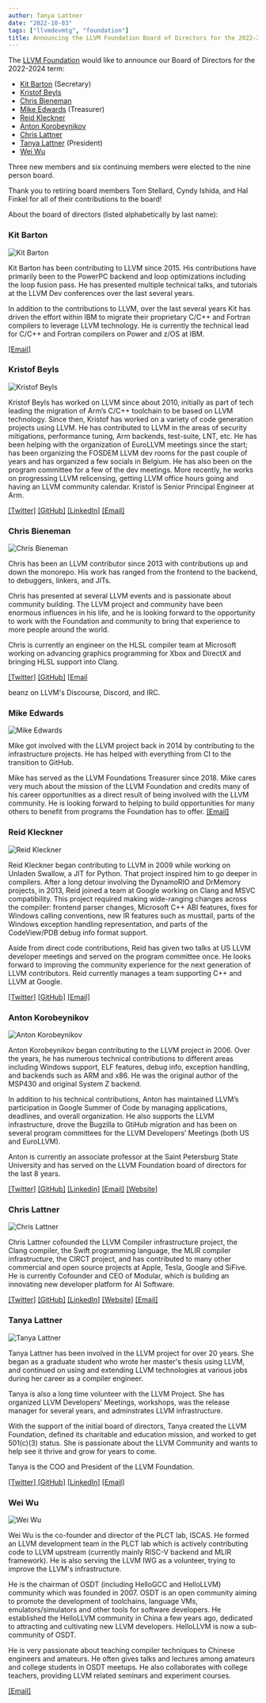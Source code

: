 ```yaml
---
author: Tanya Lattner
date: "2022-10-03"
tags: ["llvmdevmtg", "foundation"]
title: Announcing the LLVM Foundation Board of Directors for the 2022-2024 term
---
```


The [LLVM Foundation](https://foundation.llvm.org) would like to announce our Board of Directors for the 2022-2024 term:
* [Kit Barton](#kit) (Secretary)
* [Kristof Beyls](#kristof)
* [Chris Bieneman](#beanz)
* [Mike Edwards](#mike) (Treasurer)
* [Reid Kleckner](#reid)
* [Anton Korobeynikov](#anton)
* [Chris Lattner](#chris)
* [Tanya Lattner](#tanya) (President)
* [Wei Wu](#wei)

Three new members and six continuing members were elected to the nine person board.  

Thank you to retiring board members Tom Stellard, Cyndy Ishida, and Hal Finkel
for all of their contributions to the board!

About the board of directors (listed alphabetically by last name):

### <a name="kit">Kit Barton</a>

![Kit Barton](/img/board-22/Kit.png)

Kit Barton has been contributing to LLVM since 2015. His contributions have
primarily been to the PowerPC backend and loop optimizations including the loop
fusion pass. He has presented multiple technical talks, and tutorials at the
LLVM Dev conferences over the last several years.
 
In addition to the contributions to LLVM, over the last several years Kit has
driven the effort within IBM to migrate their proprietary C/C++ and Fortran
compilers to leverage LLVM technology. He is currently the technical lead for
C/C++ and Fortran compilers on Power and z/OS at IBM.

[[Email]](mailto:kbarton@llvm.org)

### <a name="kristof">Kristof Beyls</a>

![Kristof Beyls](/img/board-22/Kristof.jpg)


Kristof Beyls has worked on LLVM since about 2010, initially as part of tech leading the migration of Arm’s C/C++ toolchain to be based on LLVM technology. Since then, Kristof has worked on a variety of code generation projects using LLVM. He has contributed to LLVM in the areas of security mitigations, performance tuning, Arm backends, test-suite, LNT, etc.
He has been helping with the organization of EuroLLVM meetings since the start; has been organizing the FOSDEM LLVM dev rooms for the past couple of years and has organized a few socials in Belgium. He has also been on the program committee for a few of the dev meetings. More recently, he works on progressing LLVM relicensing, getting LLVM office hours going and having an LLVM community calendar.
Kristof is Senior Principal Engineer at Arm.

[ [Twitter]](https://twitter.com/kbeyls) [[GitHub]](https://github.com/kbeyls) [[LinkedIn]](https://www.linkedin.com/in/kristof-beyls-b6371a1/) [[Email]](mailto:kristof.beyls@llvm.org)

### <a name="beanz">Chris Bieneman</a>

![Chris Bieneman](/img/board-22/beanz.jpg)

Chris has been an LLVM contributor since 2013 with contributions up and down the monorepo. His work has ranged from the frontend to the backend, to debuggers, linkers, and JITs.

Chris has presented at several LLVM events and is passionate about community building. The LLVM project and community have been enormous influences in his life, and he is looking forward to the opportunity to work with the Foundation and community to bring that experience to more people around the world.

Chris is currently an engineer on the HLSL compiler team at Microsoft working on advancing graphics programming for Xbox 
and DirectX and bringing HLSL support into Clang.

[[Twitter]](https://twitter.com/thegreatbeanz) [[GitHub]](https://github.com/llvm-beanz) [[Email](mailto:beanz@llvm.org)
 
beanz on LLVM's Discourse, Discord, and IRC.

### <a name="mike">Mike Edwards</a>

![Mike Edwards](/img/board-22/Mike.jpg)

Mike got involved with the LLVM project back in 2014 by contributing to the infrastructure projects. He has helped with everything from CI to the transition to GitHub.

Mike has served as the LLVM Foundations Treasurer since 2018. Mike cares very much about the mission of the LLVM Foundation and credits many of his career opportunities as a direct result of being involved with the LLVM community. He is looking forward to helping to build opportunities for many others to benefit from programs the Foundation has to offer.
[[Email]](mailto:medwards@llvm.org)

### <a name="reid">Reid Kleckner</a>

![Reid Kleckner](/img/board-22/Reid.jpg)

Reid Kleckner began contributing to LLVM in 2009 while working on Unladen Swallow, a JIT for Python. That project inspired him to go deeper in compilers. After a long detour involving the DynamoRIO and DrMemory projects, in 2013, Reid joined a team at Google working on Clang and MSVC compatibility. This project required making wide-ranging changes across the compiler: frontend parser changes, Microsoft C++ ABI features, fixes for Windows calling conventions, new IR features such as musttail, parts of the Windows exception handling representation, and parts of the CodeView/PDB debug info format support.

Aside from direct code contributions, Reid has given two talks at US LLVM developer meetings and served on the program committee once. He looks forward to improving the community experience for the next generation of LLVM contributors.
Reid currently manages a team supporting C++ and LLVM at Google.

[[Twitter]](https://twitter.com/reidkleckner) [[GitHub]](https://github.com/rnk) [[Email]](rnk@llvm.org)

### <a name="anton">Anton Korobeynikov</a>

![Anton Korobeynikov](/img/board-22/Anton.jpg)

Anton Korobeynikov began contributing to the LLVM project in 2006.
Over the years, he has numerous technical contributions to different
areas including Windows support, ELF features, debug info, exception
handling, and backends such as ARM and x86.
He was the original author of the MSP430 and original System Z backend.

In addition to his technical contributions, Anton has maintained
LLVM’s participation in Google Summer of Code by managing
applications, deadlines, and overall organization. He also supports
the LLVM infrastructure, drove the Bugzilla to GtiHub migration and
has been on several program committees for the LLVM Developers’
Meetings (both US and EuroLLVM).

Anton is currently an associate professor at the Saint Petersburg
State University and has served on the LLVM Foundation board of
directors for the last 8 years.

[[Twitter]](https://twitter.com/akorobeynikov) [[GitHub]](https://github.com/asl) [[Linkedin]](https://www.linkedin.com/in/antonkorobeynikov/) [[Email]]( mailto:anton@korobeynikov.info) [[Website]](http://anton.korobeynikov.info)

### <a name="chris">Chris Lattner</a>

![Chris Lattner](/img/board-22/ChrisL.jpg)

Chris Lattner cofounded the LLVM Compiler infrastructure project, the Clang compiler, the Swift programming language, the MLIR compiler infrastructure, the CIRCT project, and has contributed to many other commercial and open source projects at Apple, Tesla, Google and SiFive. He is currently Cofounder and CEO of Modular, which is building an innovating new developer platform for AI Software.

[[Twitter]](https://twitter.com/clattner_llvm) [[GitHub]](https://github.com/lattner) [ [LinkedIn]](https://www.linkedin.com/in/chris-lattner-5664498a/) [[Website]](https://nondot.org/sabre/) [[Email]](mailto:clattner@llvm.org)

### <a name="tanya">Tanya Lattner</a>

![Tanya Lattner](/img/board-22/Tanya.jpg)

Tanya Lattner has been involved in the LLVM project for over 20 years. She began as a graduate student who wrote her master's thesis using LLVM, and continued on using and extending LLVM technologies at various jobs during her career as a compiler engineer.   

Tanya is also a long time volunteer with the LLVM Project. She has organized LLVM Developers’ Meetings, workshops, was the release manager for several years, and adminstrates LLVM infrastructure.

With the support of the initial board of directors, Tanya created the LLVM Foundation, defined its charitable and education mission, and worked to get 501(c)(3) status. She is passionate about the LLVM Community and wants to help see it thrive and grow for years to come. 

Tanya is the COO and President of the LLVM Foundation.

[ [Twitter] ](https://twitter.com/tonic888) [ [GitHub]](https://github.com//tlattner) [ [LinkedIn]](https://www.linkedin.com/in/tanyalattner/) [ [Email]](mailto:tanyalattner@llvm.org)

### <a name="wei">Wei Wu</a>

![Wei Wu](/img/board-22/Wei.png)

Wei Wu is the co-founder and director of the PLCT lab, ISCAS. He
formed an LLVM development team in the PLCT lab which is actively
contributing code to LLVM upstream (currently mainly RISC-V backend
and MLIR framework). He is also serving the LLVM IWG as a volunteer,
trying to improve the LLVM's infrastructure.

He is the chairman of OSDT (including HelloGCC and HelloLLVM)
community which was founded in 2007. OSDT is an open community aiming
to promote the development of toolchains, language VMs,
emulators/simulators and other tools for software developers. He
established the HelloLLVM community in China a few years ago,
dedicated to attracting and cultivating new LLVM developers. HelloLLVM
is now a sub-community of OSDT.

He is very passionate about teaching compiler techniques to Chinese
engineers and amateurs. He often gives talks and lectures among
amateurs and college students in OSDT meetups. He also collaborates
with college teachers, providing LLVM related seminars and experiment
courses.

[ [Email] ](mailto:wuwei@llvm.org)
